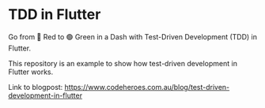 # TDD in Flutter

Go from 🔴 Red to 🟢 Green in a Dash with Test-Driven Development (TDD) in Flutter.

This repository is an example to show how test-driven development in Flutter works.

Link to blogpost: https://www.codeheroes.com.au/blog/test-driven-development-in-flutter
